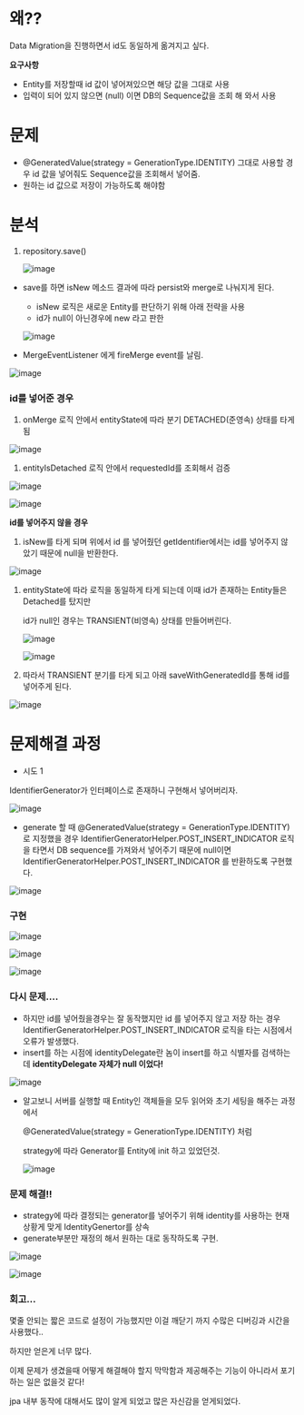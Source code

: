 # 왜??

Data Migration을 진행하면서 id도 동일하게 옮겨지고 싶다.

**요구사항**

- Entity를 저장할때 id 값이 넣어져있으면 해당 값을 그대로 사용
- 입력이 되어 있지 않으면 (null) 이면 DB의 Sequence값을 조회 해 와서 사용

# 문제

- @GeneratedValue(strategy = GenerationType.IDENTITY) 그대로 사용할 경우
  id 값을 넣어줘도 Sequence값을 조회해서 넣어줌.
- 원하는 id 값으로 저장이 가능하도록 해야함

# 분석

1. repository.save()

   ![image](https://github.com/yssy3135/TIL/assets/62733005/874f6ca4-7d39-4106-bb33-8a29f11614b4)

- save를 하면 isNew 메소드 결과에 따라 persist와 merge로 나눠지게 된다.
    - isNew 로직은 새로운 Entity를 판단하기 위해 아래 전략을 사용
    - id가 null이 아닌경우에 new 라고 판한

  ![image](https://github.com/yssy3135/TIL/assets/62733005/e5326501-5839-46a7-ae43-7d7129677bd3)

- MergeEventListener 에게 fireMerge event를 날림.

![image](https://github.com/yssy3135/TIL/assets/62733005/7b6e8d4d-7b38-451b-9e8c-ff30ff250223)

### **********************************id를 넣어준 경우**********************************

1. onMerge 로직 안에서 entityState에 따라 분기 DETACHED(준영속) 상태를 타게 됨

![image](https://github.com/yssy3135/TIL/assets/62733005/7455e727-cc79-42fa-aac3-6830edc2af7b)

1. entityIsDetached 로직 안에서  requestedId를 조회해서 검증

![image](https://github.com/yssy3135/TIL/assets/62733005/012b1a71-bbc0-4c2f-b455-dbe489ccb764)

![image](https://github.com/yssy3135/TIL/assets/62733005/e8c03caa-a58f-4052-8a6f-4118b1166a0f)

**********************************id를 넣어주지 않을 경우**********************************

1. isNew를 타게 되며 위에서 id 를 넣어줬던 getIdentifier에서는 id를 넣어주지 않았기 때문에 null을 반환한다.

![image](https://github.com/yssy3135/TIL/assets/62733005/f0c4bac1-9ae2-457a-9e68-28ee80136424)

1. entityState에 따라 로직을 동일하게 타게 되는데 이때  id가 존재하는 Entity들은 Detached를 탔지만

   id가 null인 경우는 TRANSIENT(비영속) 상태를 만들어버린다.

   ![image](https://github.com/yssy3135/TIL/assets/62733005/83b691ec-22c1-48ad-96bd-df533a295346)

   ![image](https://github.com/yssy3135/TIL/assets/62733005/fa98bb65-045a-4fa8-a5fb-0aa6b72450db)

2. 따라서 TRANSIENT 분기를 타게 되고 아래 saveWithGeneratedId를 통해 id를 넣어주게 된다.

![image](https://github.com/yssy3135/TIL/assets/62733005/c3718eb1-bce0-4b97-9784-f2c594ca378d)

# 문제해결 과정

- 시도 1

IdentifierGenerator가 인터페이스로 존재하니 구현해서 넣어버리자.

![image](https://github.com/yssy3135/TIL/assets/62733005/2c46a94f-a0d4-4403-9bcd-223919479a06)

- generate 할 때 @GeneratedValue(strategy = GenerationType.IDENTITY)로 지정했을 경우
  IdentifierGeneratorHelper.POST_INSERT_INDICATOR 로직을 타면서
  DB sequence를 가져와서 넣어주기 때문에 null이면 IdentifierGeneratorHelper.POST_INSERT_INDICATOR 를 반환하도록 구현했다.

![image](https://github.com/yssy3135/TIL/assets/62733005/57b82d74-bb27-4315-8a61-2274d663fd0b)

### 구현

![image](https://github.com/yssy3135/TIL/assets/62733005/a983802a-5dd5-4cbf-b570-7bd214167993)

![image](https://github.com/yssy3135/TIL/assets/62733005/55665917-49fb-4a4a-9576-caf9b8066caa)

![image](https://github.com/yssy3135/TIL/assets/62733005/6280db6e-2d3e-4433-ac8a-9b4bd98c46df)

### 다시 문제….

- 하지만  id를 넣어줬을경우는 잘 동작했지만 id 를 넣어주지 않고 저장 하는 경우 IdentifierGeneratorHelper.POST_INSERT_INDICATOR 로직을 타는 시점에서 오류가 발생했다.
- insert를 하는 시점에 identityDelegate란 놈이 insert를 하고 식별자를 검색하는데 **identityDelegate 자체가 null 이었다!**

![image](https://github.com/yssy3135/TIL/assets/62733005/9494df07-d348-40f1-85f5-f2fcfc8779f5)

- 알고보니 서버를 실행할 때 Entity인 객체들을 모두 읽어와 초기 세팅을 해주는 과정에서

  @GeneratedValue(strategy = GenerationType.IDENTITY) 처럼

  strategy에 따라 Generator를 Entity에 init 하고 있었던것.

  ![image](https://github.com/yssy3135/TIL/assets/62733005/932bfeaa-4296-4e55-a407-194f1db01acf)


### 문제 해결!!

- strategy에 따라 결정되는 generator를 넣어주기 위해  identity를 사용하는 현재 상황게 맞게 IdentityGenertor를 상속
- generate부분만 재정의 해서 원하는 대로 동작하도록 구현.

![image](https://github.com/yssy3135/TIL/assets/62733005/0bc3a2b4-c033-42f8-99b5-f1842f18bfbc)

![image](https://github.com/yssy3135/TIL/assets/62733005/64289939-7a89-4f46-bc22-aab34c980674)

### 회고…

몇줄 안되는 짧은 코드로 설정이 가능했지만 이걸 깨닫기 까지 수많은 디버깅과 시간을 사용했다..

하지만 얻은게 너무 많다.

이제 문제가 생겼을때 어떻게 해결해야 할지 막막함과 제공해주는 기능이 아니라서 포기하는 일은 없을것 같다!

jpa 내부 동작에 대해서도 많이 알게 되었고 많은 자신감을 얻게되었다.